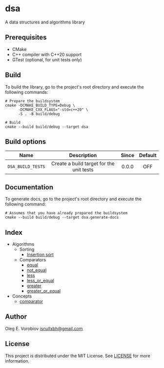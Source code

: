 # dsa

A data structures and algorithms library

## Prerequisites

- CMake
- C++ compiler with C++20 support
- GTest (optional, for unit tests only)

## Build

To build the library, go to the project's root directory and execute the following commands:

```shell
# Prepare the buildsystem
cmake -DCMAKE_BUILD_TYPE=Debug \
      -DCMAKE_CXX_FLAGS="-std=c++20" \
      -S . -B build/debug

# Build
cmake --build build/debug --target dsa
```

## Build options

|       Name        |               Description                | Since | Default |
|:-----------------:|:----------------------------------------:|:-----:|:-------:|
| `DSA_BUILD_TESTS` | Create a build target for the unit tests | 0.0.0 |   OFF   |

## Documentation

To generate docs, go to the project's root directory and execute the following command:

```shell
# Assumes that you have already prepared the buildsystem
cmake --build build/debug --target dsa.generate-docs
```

## Index

- Algorithms
  - Sorting
    - [Insertion sort](include/dsa/sorting/insertion_sort.hpp)
  - Comparators
    - [equal](include/dsa/comparators.hpp)
    - [not_equal](include/dsa/comparators.hpp)
    - [less](include/dsa/comparators.hpp)
    - [less_or_equal](include/dsa/comparators.hpp)
    - [greater](include/dsa/comparators.hpp)
    - [greater_or_equal](include/dsa/comparators.hpp)
- Concepts
  - [comparator](include/dsa/comparator.hpp)

## Author

Oleg E. Vorobiov <isnullxbh@gmail.com>

## License

This project is distributed under the MIT License. See [LICENSE](LICENSE) for more information.
